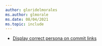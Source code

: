```yaml
---
author: gloridelmorales
ms.author: glmorale
ms.date: 08/04/2021
ms.topic: include
---
```


- [Display correct persona on commit links](#display-correct-persona-on-commit-links)